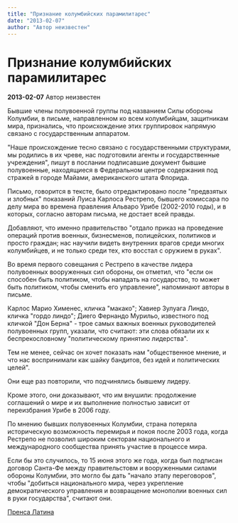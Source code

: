 ```yaml
---
title: "Признание колумбийских парамилитарес"
date: "2013-02-07"
author: "Автор неизвестен"
---
```


# Признание колумбийских парамилитарес

**2013-02-07** Автор неизвестен

Бывшие члены полувоенной группы под названием Силы обороны Колумбии, в письме, направленном ко всем колумбийцам, защитникам мира, признались, что происхождение этих группировок напрямую связано с государственным аппаратом.

 "Наше происхождение тесно связано с государственными структурами, мы родились в их чреве, нас подготовили агенты и государственные учреждения", пишут в послании подписавшие документ бывшие полувоенные, находящиеся в Федеральном центре содержания под стражей в городе Майами, американского штата Флорида.

Письмо, говорится в тексте, было отредактировано после "предвзятых и злобных" показаний Луиса Карлоса Рестрепо, бывшего комиссара по делу мира во времена правления Альваро Урибе (2002-2010 годы), и в которых, согласно авторам письма, не достает всей правды.

Добавляют, что именно правительство "отдало приказ на проведение операций против военных, бизнесменов, полицейских, политиков и просто граждан; нас научили видеть внутренних врагов среди многих колумбийцев, и не только среди тех, кто восстал с оружием в руках".

Во время первого совещания с Рестрепо в качестве лидера полувоенных вооруженных сил обороны, он отметил, что "если он способен быть политиком, чтобы нападать на государство, то может быть политиком, чтобы сменить его управление", напоминают авторы в письме.

Карлос Марио Хименес, кличка "макако"; Хавиер Зулуага Линдо, кличка "гордо линдо"; Диего Фернандо Мурильо, известного под кличкой "Дон Берна" - трое самых важных военных руководителей полувоенных групп, указали, что считают: эти слова обязали их к беспрекословному "политическому принятию лидерства".

Тем не менее, сейчас он хочет показать нам "общественное мнение, и что нас воспринимали как шайку бандитов, без идей и политических целей".

Они еще раз повторили, что подчинялись бывшему лидеру.

Кроме этого, они доказывают, что им внушили: продолжение соглашений о мире и их выполнение полностью зависит от переизбрания Урибе в 2006 году.

По мнению бывших полувоенных Колумбии, страна потеряла историческую возможность перемирья и покоя после 2003 года, когда Рестрепо не позволил широким секторам национального и международного сообщества принять участие в процессе мира.

Если бы это случилось, то 15 июня этого же года, когда был подписан договор Санта-Фе между правительстовм и вооруженными силами обороны Колумбии, это могло бы дать "начало этапу переговоров", чтобы "добиться национального мира, через укрепление демократического управления и возвращение монополии военных сил в руки государства", считают они.

[Пренса Латина](http://ruso.prensa-latina.cu/index.php/11-portada-principal/18411-2013-02-06-22-01-01?opcion=pl-ver-noticia)